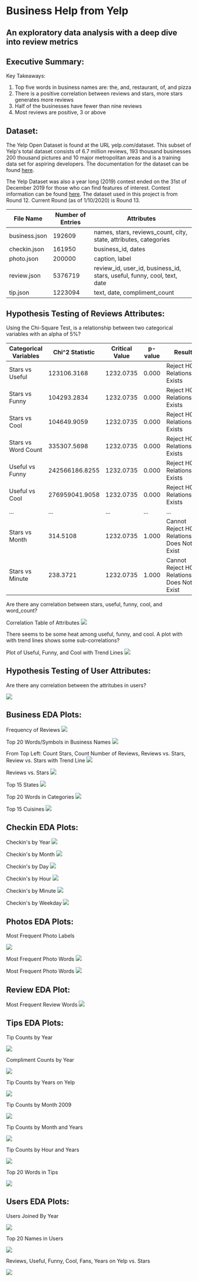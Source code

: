 Business Help from Yelp
===
An exploratory data analysis with a deep dive into review metrics
---

**Executive Summary:**
---
Key Takeaways:
1. Top five words in business names are: the, and, restaurant, of, and pizza
2. There is a positive correlation between reviews and stars, more stars generates more reviews
3. Half of the businesses have fewer than nine reviews
4. Most reviews are positive, 3 or above


**Dataset:**
---
The Yelp Open Dataset is found at the URL yelp.com/dataset. This subset of Yelp's total dataset consists of 6.7 million reviews, 193 thousand businesses 200 thousand pictures and 10 major metropolitan areas and is a training data set for aspiring developers. The documentation for the dataset can be found [here](https://www.yelp.com/dataset/documentation/main).

The Yelp Dataset was also a year long (2019) contest ended on the 31st of December 2019 for those who can find features of interest. Contest information can be found [here](https://www.yelp.com/dataset/challenge). The dataset used in this project is from Round 12. Current Round (as of 1/10/2020) is Round 13.


| File Name | Number of Entries | Attributes |
| --------------- | ---------------| ------------------------------------------------------------|
| business.json | 192609 | names, stars, reviews_count, city, state, attributes, categories |
| checkin.json | 161950 | business_id, dates |
| photo.json | 200000 | caption, label |
| review.json | 5376719 | review_id, user_id, business_id, stars, useful, funny, cool, text, date |
| tip.json | 1223094 | text, date, compliment_count |



**Hypothesis Testing of Reviews Attributes:**
---
Using the Chi-Square Test, is a relationship between two categorical variables with an alpha of 5%?

| Categorical Variables | Chi^2 Statistic | Critical Value | p-value | Result |
| --------------- | ---------------| ---------------| ---------------| ---------------|
| Stars vs Useful | 123106.3168 | 1232.0735 | 0.000 | Reject H0, Relationship Exists |
| Stars vs Funny | 104293.2834 | 1232.0735 | 0.000 | Reject H0, Relationship Exists |
| Stars vs Cool | 104649.9059 | 1232.0735 | 0.000 | Reject H0, Relationship Exists |
| Stars vs Word Count | 335307.5698 | 1232.0735 | 0.000 | Reject H0, Relationship Exists |
| Useful vs Funny | 242566186.8255 | 1232.0735 | 0.000 | Reject H0, Relationship Exists |
| Useful vs Cool | 276959041.9058 | 1232.0735 | 0.000 | Reject H0, Relationship Exists |
| ... | ... | ... | ... | ... |
| Stars vs Month | 314.5108 | 1232.0735 | 1.000 | Cannot Reject H0, Relationship Does Not Exist |
| Stars vs Minute | 238.3721 | 1232.0735 | 1.000 | Cannot Reject H0, Relationship Does Not Exist |

Are there any correlation between stars, useful, funny, cool, and word_count?

Correlation Table of Attributes
![](pics/hypo_pic1.png)

There seems to be some heat among useful, funny, and cool. A plot with with trend lines shows some sub-correlations?

Plot of Useful, Funny, and Cool with Trend Lines
![](pics/hypo_pic2.png)



**Hypothesis Testing of User Attributes:**
---
Are there any correlation between the attritubes in users?

![](pics/users.pic4.png)


**Business EDA Plots:**
---
Frequency of Reviews
![](pics/biz_pic1.png)


Top 20 Words/Symbols in Business Names
![](pics/biz_pic2.png)

From Top Left: Count Stars, Count Number of Reviews, Reviews vs. Stars, Review vs. Stars with Trend Line
![](pics/biz_pic3.png)


Reviews vs. Stars
![](pics/biz_pic4.png)


Top 15 States
![](pics/biz_pic5.png)


Top 20 Words in Categories
![](pics/biz_pic6.png)


Top 15 Cuisines
![](pics/biz_pic7.png)



**Checkin EDA Plots:**
---
Checkin's by Year
![](pics/checkin_pic1.png)


Checkin's by Month
![](pics/checkin_pic2.png)


Checkin's by Day
![](pics/checkin_pic3.png)


Checkin's by Hour
![](pics/checkin_pic4.png)


Checkin's by Minute
![](pics/checkin_pic5.png)


Checkin's by Weekday
![](pics/checkin_pic6.png)



**Photos EDA Plots:**
---
Most Frequent Photo Labels

![](pics/pic_pic1.png)


Most Frequent Photo Words
![](pics/pic_pic2.png)


Most Frequent Photo Words
![](pics/pic_pic2.png)



**Review EDA Plot:**
---
Most Frequent Review Words
![](pics/reviews_pic1.png)



**Tips EDA Plots:**
---
Tip Counts by Year

![](pics/tips_pic1.png)


Compliment Counts by Year

![](pics/tips_pic2.png)


Tip Counts by Years on Yelp

![](pics/tips_pic3.png)


Tip Counts by Month 2009

![](pics/tips_pic4.png)


Tip Counts by Month and Years

![](pics/tips_pic5.png)


Tip Counts by Hour and Years

![](pics/tips_pic6.png)


Top 20 Words in Tips

![](pics/tips_pic7.png)



**Users EDA Plots:**
---
Users Joined By Year

![](pics/users_pic1.png)


Top 20 Names in Users

![](pics/users_pic2.png)


Reviews, Useful, Funny, Cool, Fans, Years on Yelp vs. Stars

![](pics/users_pic3.png)
